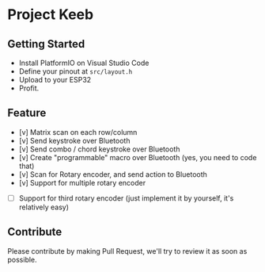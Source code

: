 # Project Keeb

## Getting Started
* Install PlatformIO on Visual Studio Code
* Define your pinout at `src/layout.h`
* Upload to your ESP32
* Profit.

## Feature
- [v] Matrix scan on each row/column
- [v] Send keystroke over Bluetooth
- [v] Send combo / chord keystroke over Bluetooth
- [v] Create "programmable" macro over Bluetooth (yes, you need to code that)
- [v] Scan for Rotary encoder, and send action to Bluetooth
- [v] Support for multiple rotary encoder
- [ ] Support for third rotary encoder (just implement it by yourself, it's relatively easy)

## Contribute
Please contribute by making Pull Request, we'll try to review it as soon as possible.